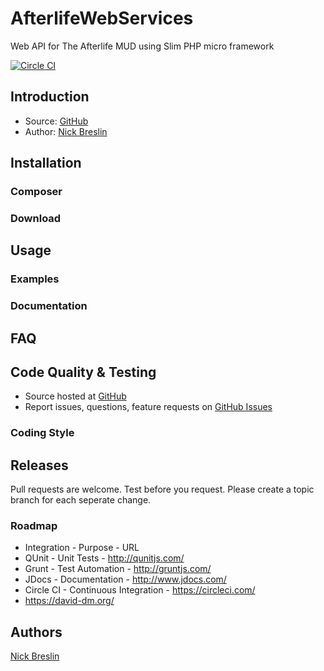 # AfterlifeWebServices
Web API for The Afterlife MUD using Slim PHP micro framework

[![Circle CI](https://circleci.com/gh/nickbreslin/booshtracker.svg?style=shield&circle-token=726bbf905911363923f8a55a4e01748b05070c8d)](https://circleci.com/gh/nickbreslin/AfterlifeWebServices)

## Introduction

* Source: [GitHub](https://github.com/)
* Author: [Nick Breslin](https://github.com/nickbreslin)

## Installation

### Composer

### Download

## Usage

### Examples

### Documentation

## FAQ

## Code Quality & Testing

- Source hosted at [GitHub](https://github.com/nickbreslin/AfterlifeWebServices)
- Report issues, questions, feature requests on [GitHub Issues](https://github.com/nickbreslin/../issues)

### Coding Style

## Releases

Pull requests are welcome. Test before you request. Please create a topic branch for each seperate change.

### Roadmap

* Integration - Purpose - URL
* QUnit - Unit Tests - http://qunitjs.com/
* Grunt - Test Automation - http://gruntjs.com/
* JDocs - Documentation - http://www.jdocs.com/
* Circle CI - Continuous Integration - https://circleci.com/
* https://david-dm.org/

## Authors

[Nick Breslin](https://github.com/nickbreslin)
